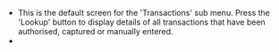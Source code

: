 - This is the default screen for the 'Transactions' sub menu.
  Press the 'Lookup' button to display details of all transactions that have been authorised, captured or manually entered.
-